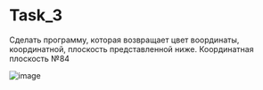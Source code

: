 # Task_3
Сделать программу, которая возвращает цвет воординаты, координатной, плоскость представленной ниже.
Координатная плоскость №84

![image](https://user-images.githubusercontent.com/90478530/137122628-50368ef9-dde8-4d5f-9056-05d54e60bca7.png)
